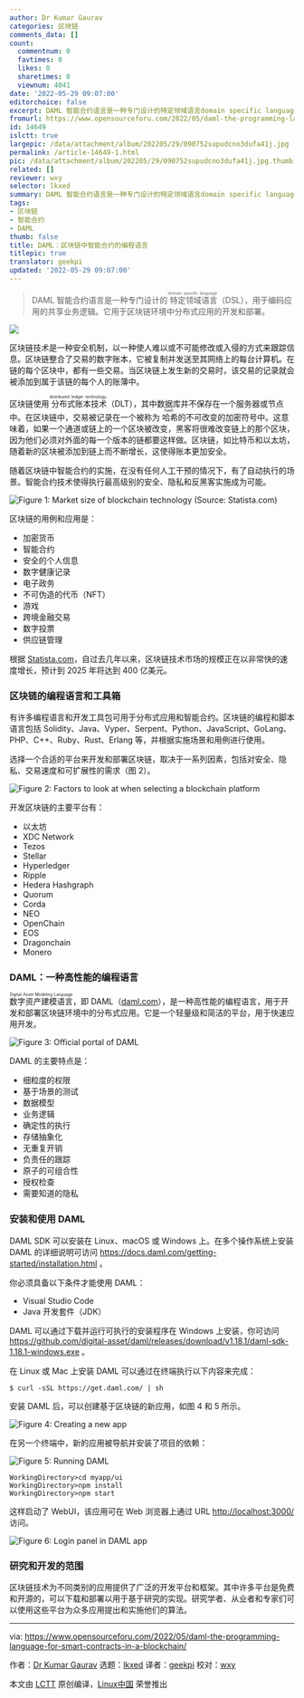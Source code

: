 ```yaml
---
author: Dr Kumar Gaurav
categories: 区块链
comments_data: []
count:
  commentnum: 0
  favtimes: 0
  likes: 0
  sharetimes: 0
  viewnum: 4041
date: '2022-05-29 09:07:00'
editorchoice: false
excerpt: DAML 智能合约语言是一种专门设计的特定领域语言domain specific language（DSL），用于编码应用的共享业务逻辑。它用于区块链环境中分布式应用的开发和部署。
fromurl: https://www.opensourceforu.com/2022/05/daml-the-programming-language-for-smart-contracts-in-a-blockchain/
id: 14649
islctt: true
largepic: /data/attachment/album/202205/29/090752supudcno3dufa41j.jpg
permalink: /article-14649-1.html
pic: /data/attachment/album/202205/29/090752supudcno3dufa41j.jpg.thumb.jpg
related: []
reviewer: wxy
selector: lkxed
summary: DAML 智能合约语言是一种专门设计的特定领域语言domain specific language（DSL），用于编码应用的共享业务逻辑。它用于区块链环境中分布式应用的开发和部署。
tags:
- 区块链
- 智能合约
- DAML
thumb: false
title: DAML：区块链中智能合约的编程语言
titlepic: true
translator: geekpi
updated: '2022-05-29 09:07:00'
---
```



> 
> DAML 智能合约语言是一种专门设计的<ruby> 特定领域语言 <rt>  domain specific language </rt></ruby>（DSL），用于编码应用的共享业务逻辑。它用于区块链环境中分布式应用的开发和部署。
> 
> 
> 


![](/data/attachment/album/202205/29/090752supudcno3dufa41j.jpg)


区块链技术是一种安全机制，以一种使人难以或不可能修改或入侵的方式来跟踪信息。区块链整合了交易的数字账本，它被复制并发送至其网络上的每台计算机。在链的每个区块中，都有一些交易。当区块链上发生新的交易时，该交易的记录就会被添加到属于该链的每个人的账簿中。


区块链使用<ruby> 分布式账本技术 <rt>  distributed ledger technology </rt></ruby>（DLT），其中数据库并不保存在一个服务器或节点中。在区块链中，交易被记录在一个被称为<ruby> 哈希 <rt>  hash </rt></ruby>的不可改变的加密符号中。这意味着，如果一个通道或链上的一个区块被改变，黑客将很难改变链上的那个区块，因为他们必须对外面的每一个版本的链都要这样做。区块链，如比特币和以太坊，随着新的区块被添加到链上而不断增长，这使得账本更加安全。


随着区块链中智能合约的实施，在没有任何人工干预的情况下，有了自动执行的场景。智能合约技术使得执行最高级别的安全、隐私和反黑客实施成为可能。


![Figure 1: Market size of blockchain technology (Source: Statista.com)](/data/attachment/album/202205/29/090756ssgxfyytsg55gvz5.jpg)


区块链的用例和应用是：


* 加密货币
* 智能合约
* 安全的个人信息
* 数字健康记录
* 电子政务
* 不可伪造的代币（NFT）
* 游戏
* 跨境金融交易
* 数字投票
* 供应链管理


根据 [Statista.com](http://Statista.com)，自过去几年以来，区块链技术市场的规模正在以非常快的速度增长，预计到 2025 年将达到 400 亿美元。


### 区块链的编程语言和工具箱


有许多编程语言和开发工具包可用于分布式应用和智能合约。区块链的编程和脚本语言包括 Solidity、Java、Vyper、Serpent、Python、JavaScript、GoLang、PHP、C++、Ruby、Rust、Erlang 等，并根据实施场景和用例进行使用。


选择一个合适的平台来开发和部署区块链，取决于一系列因素，包括对安全、隐私、交易速度和可扩展性的需求（图 2）。


![Figure 2: Factors to look at when selecting a blockchain platform](/data/attachment/album/202205/29/091016y6llb46zyi6yllhf.png)


开发区块链的主要平台有：


* 以太坊
* XDC Network
* Tezos
* Stellar
* Hyperledger
* Ripple
* Hedera Hashgraph
* Quorum
* Corda
* NEO
* OpenChain
* EOS
* Dragonchain
* Monero


### DAML：一种高性能的编程语言


<ruby> 数字资产建模语言 <rt>  Digital Asset Modeling Language </rt></ruby>，即 DAML（[daml.com](http://daml.com)），是一种高性能的编程语言，用于开发和部署区块链环境中的分布式应用。它是一个轻量级和简洁的平台，用于快速应用开发。


![Figure 3: Official portal of DAML](/data/attachment/album/202205/29/090757jgb9suijcb5v99zv.jpg)


DAML 的主要特点是：


* 细粒度的权限
* 基于场景的测试
* 数据模型
* 业务逻辑
* 确定性的执行
* 存储抽象化
* 无重复开销
* 负责任的跟踪
* 原子的可组合性
* 授权检查
* 需要知道的隐私


### 安装和使用 DAML


DAML SDK 可以安装在 Linux、macOS 或 Windows 上。在多个操作系统上安装 DAML 的详细说明可访问 <https://docs.daml.com/getting-started/installation.html> 。


你必须具备以下条件才能使用 DAML：


* Visual Studio Code
* Java 开发套件（JDK）


DAML 可以通过下载并运行可执行的安装程序在 Windows 上安装，你可访问 <https://github.com/digital-asset/daml/releases/download/v1.18.1/daml-sdk-1.18.1-windows.exe> 。


在 Linux 或 Mac 上安装 DAML 可以通过在终端执行以下内容来完成：



```
$ curl -sSL https://get.daml.com/ | sh

```

安装 DAML 后，可以创建基于区块链的新应用，如图 4 和 5 所示。


![Figure 4: Creating a new app](/data/attachment/album/202205/29/090757oslz63g9ig66feeh.jpg)


在另一个终端中，新的应用被导航并安装了项目的依赖：


![Figure 5: Running DAML](/data/attachment/album/202205/29/090757g0izc0fppi4kp4m0.jpg)



```
WorkingDirectory>cd myapp/ui
WorkingDirectory>npm install
WorkingDirectory>npm start

```

这样启动了 WebUI，该应用可在 Web 浏览器上通过 URL <http://localhost:3000/> 访问。


![Figure 6: Login panel in DAML app](/data/attachment/album/202205/29/090758l6mttztrlqm6yboq.jpg)


### 研究和开发的范围


区块链技术为不同类别的应用提供了广泛的开发平台和框架。其中许多平台是免费和开源的，可以下载和部署以用于基于研究的实现。研究学者、从业者和专家们可以使用这些平台为众多应用提出和实施他们的算法。




---


via: <https://www.opensourceforu.com/2022/05/daml-the-programming-language-for-smart-contracts-in-a-blockchain/>


作者：[Dr Kumar Gaurav](https://www.opensourceforu.com/author/dr-gaurav-kumar/) 选题：[lkxed](https://github.com/lkxed) 译者：[geekpi](https://github.com/geekpi) 校对：[wxy](https://github.com/wxy)


本文由 [LCTT](https://github.com/LCTT/TranslateProject) 原创编译，[Linux中国](https://linux.cn/) 荣誉推出